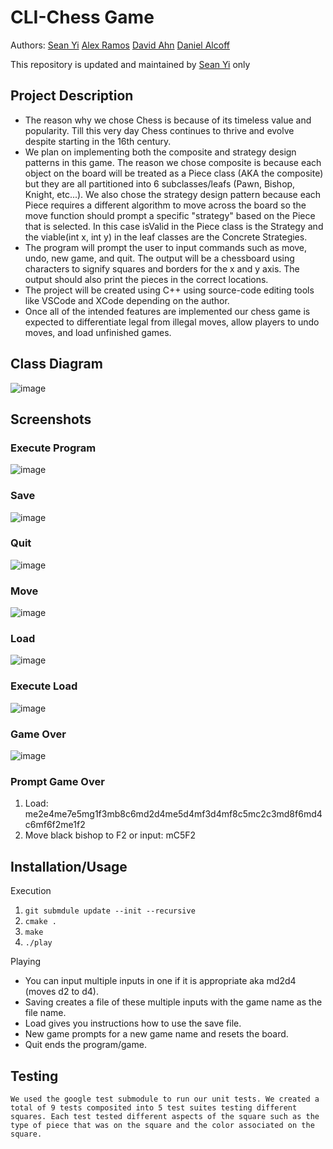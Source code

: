# CLI-Chess Game
 
  Authors: [Sean Yi](https://github.com/syi012) [Alex Ramos](https://github.com/RamosAlexCS) [David Ahn](https://github.com/dahn013) [Daniel Alcoff](https://github.com/ilkiyani)
  
  This repository is updated and maintained by [Sean Yi](https://github.com/syi012) only

## Project Description
  * The reason why we chose Chess is because of its timeless value and popularity. Till this very day Chess continues to thrive and evolve despite starting in the 16th century. 
  * We plan on implementing both the composite and strategy design patterns in this game. The reason we chose composite is because each object on the board will be treated as a Piece class (AKA the composite) but they are all partitioned into 6 subclasses/leafs (Pawn, Bishop, Knight, etc...). We also chose the strategy design pattern because each Piece requires a different algorithm to move across the board so the move function should prompt a specific "strategy" based on the Piece that is selected. In this case isValid in the Piece class is the Strategy and the viable(int x, int y) in the leaf classes are the Concrete Strategies.
  * The program will prompt the user to input commands such as move, undo, new game, and quit. The output will be a chessboard using characters to signify squares and borders for the x and y axis. The output should also print the pieces in the correct locations.
  * The project will be created using C++ using source-code editing tools like VSCode and XCode depending on the author.
  * Once all of the intended features are implemented our chess game is expected to differentiate legal from illegal moves, allow players to undo moves, and load unfinished games. 
 
## Class Diagram
  ![image](https://github.com/seanjyi8424/CLI-Chess-UCR/assets/108261874/618792a8-babf-453b-8ea6-d0028264abad)

## Screenshots
### Execute Program
![image](https://github.com/seanjyi8424/CLI-Chess-UCR/assets/108261874/a5010787-054a-4fa8-98f4-fcc0ab996208)

### Save
![image](https://github.com/seanjyi8424/CLI-Chess-UCR/assets/108261874/00235596-8819-46e2-8a3e-75ee432e7af9)

### Quit
![image](https://github.com/seanjyi8424/CLI-Chess-UCR/assets/108261874/1cafe28c-8498-41a9-aedc-102ef7714bc9)

### Move
![image](https://github.com/seanjyi8424/CLI-Chess-UCR/assets/108261874/271674e7-39ad-49f7-a574-ca3b163f8de8)

### Load
![image](https://github.com/seanjyi8424/CLI-Chess-UCR/assets/108261874/39974a99-c9e9-4571-b510-e7427348c11a)

### Execute Load
![image](https://github.com/seanjyi8424/CLI-Chess-UCR/assets/108261874/71b31159-76de-4271-90b2-b10cbc27f911)

### Game Over
![image](https://github.com/seanjyi8424/CLI-Chess-UCR/assets/108261874/29775818-de16-45e1-82fa-fb6cb4ddf9b8)

### Prompt Game Over
1. Load: me2e4me7e5mg1f3mb8c6md2d4me5d4mf3d4mf8c5mc2c3md8f6md4c6mf6f2me1f2
2. Move black bishop to F2 or input: mC5F2

 ## Installation/Usage
  Execution
  1. ``git submdule update --init --recursive``
  2. ``cmake .``
  3. ``make``
  4. ``./play``
  
  Playing
  * You can input multiple inputs in one if it is appropriate aka md2d4 (moves d2 to d4).
  * Saving creates a file of these multiple inputs with the game name as the file name.
  * Load gives you instructions how to use the save file.
  * New game prompts for a new game name and resets the board.
  * Quit ends the program/game.
 ## Testing
    We used the google test submodule to run our unit tests. We created a total of 9 tests composited into 5 test suites testing different squares. Each test tested different aspects of the square such as the type of piece that was on the square and the color associated on the square. 
 
